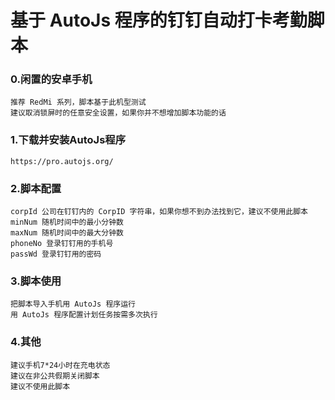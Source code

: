 # 基于 AutoJs 程序的钉钉自动打卡考勤脚本

### 0.闲置的安卓手机
```
推荐 RedMi 系列，脚本基于此机型测试
建议取消锁屏时的任意安全设置，如果你并不想增加脚本功能的话
```
### 1.下载并安装AutoJs程序
`https://pro.autojs.org/`
### 2.脚本配置
```
corpId 公司在钉钉内的 CorpID 字符串，如果你想不到办法找到它，建议不使用此脚本
minNum 随机时间中的最小分钟数
maxNum 随机时间中的最大分钟数
phoneNo 登录钉钉用的手机号
passWd 登录钉钉用的密码
```
### 3.脚本使用
```
把脚本导入手机用 AutoJs 程序运行
用 AutoJs 程序配置计划任务按需多次执行
```
### 4.其他
```
建议手机7*24小时在充电状态
建议在非公共假期关闭脚本
建议不使用此脚本
```
